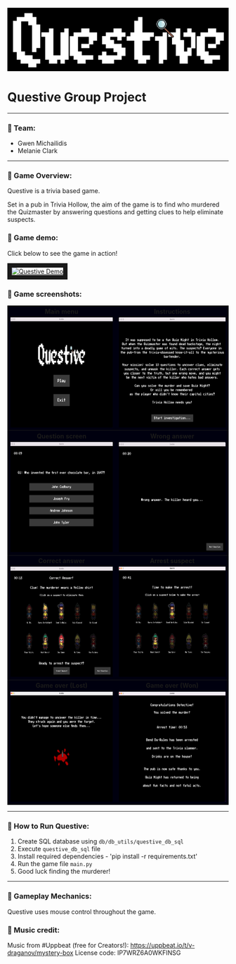 ![questive_logo_black_bg.png](assets/images/readme_imgs/questive_logo_black_bg.png)

# **Questive Group Project**

***
### 🔎  Team:

+ Gwen Michailidis
+ Melanie Clark

***

### 🔎  Game Overview:

Questive is a trivia based game.

Set in a pub in Trivia Hollow, the aim of the game is to find who murdered the Quizmaster by answering questions and
getting clues to help eliminate suspects.

### 🔎  Game demo:

Click below to see the game in action!

<a href="https://www.youtube.com/watch?v=iBGFMvSD3pY
" target="_blank"><img src="http://img.youtube.com/vi/iBGFMvSD3pY/0.jpg"
alt="Questive Demo" width="440" height="360" border="10" /></a>

### 🔎  Game screenshots:

<table bgcolor="#00000F">
    <tbody>
        <tr>	
            <th>Main menu</th>
            <th>Instructions</th></tr>
        <tr>         
            <td><img src="assets/images/readme_imgs/questive_main_menu.png" alt="Questive Main menu" width="400" height="250"></td>
            <td><img src="assets/images/readme_imgs/instructions.png" alt="Questive Instructions" width="400" height="250"></td></tr>
        <tr>	
            <th>Question screen</th>
            <th>Wrong answer</th></tr>
        <tr>         
            <td><img src="assets/images/readme_imgs/question_screen.png" alt="Question screen" width="400" height="250"></td>
            <td><img src="assets/images/readme_imgs/wrong_answer.png" alt="Wrong answer" width="400" height="250"></td></tr>
        <tr>
            <th>Correct answer</th>
            <th>Arrest suspect</th></tr>            
        <tr>
            <td><img src="assets/images/readme_imgs/correct_answer_eliminate.png" alt="Correct answer screen" width="400" height="250"></td>
            <td><img src="assets/images/readme_imgs/arrest_suspect.png" alt="Arrest Suspect Screen" width="400" height="250"></td></tr>
        <tr>
            <th>Game over (Lost)</th>
            <th>Game over (Won)</th></tr>            
        <tr>
            <td><img src="assets/images/readme_imgs/game_lost.png" alt="Game over (Lost)" width="400" height="250"></td>
            <td><img src="assets/images/readme_imgs/game_won.png" alt="Game over (won)" width="400" height="250"></td></tr>
</tbody></table>


***
### 🔎  How to Run Questive:

1. Create SQL database using `db/db_utils/questive_db_sql`
2. Execute `questive_db_sql` file
3. Install required dependencies - 'pip install -r requirements.txt'
4. Run the game file `main.py`
5. Good luck finding the murderer!

***
### 🔎  Gameplay Mechanics:
Questive uses mouse control throughout the game.


### 🔎  Music credit:
Music from #Uppbeat (free for Creators!):
https://uppbeat.io/t/v-draganov/mystery-box
License code: IP7WRZ6A0WKFINSG

